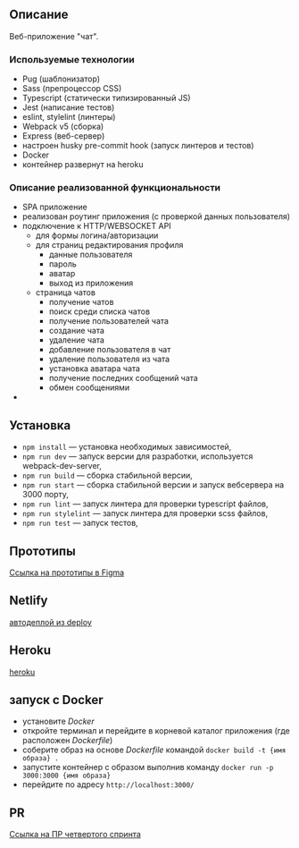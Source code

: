 ## Описание

Веб-приложение "чат".

### Используемые технологии
 - Pug (шаблонизатор)
 - Sass (препроцессор CSS)
 - Typescript (статически типизированный JS)
 - Jest (написание тестов)
 - eslint, stylelint (линтеры)
 - Webpack v5 (сборка) 
 - Express (веб-сервер)
 - настроен husky pre-commit hook (запуск линтеров и тестов)
 - Docker
 - контейнер развернут на heroku
 
### Описание реализованной функциональности
 - SPA приложение
 - реализован роутинг приложения (с проверкой данных пользователя)
 - подключение к HTTP/WEBSOCKET API
   - для формы логина/авторизации
   - для страниц редактирования профиля
     - данные пользователя
     - пароль
     - аватар
     - выход из приложения
   - страница чатов
     - получение чатов
     - поиск среди списка чатов
     - получение пользователей чата
     - создание чата
     - удаление чата
     - добавление пользователя в чат
     - удаление пользователя из чата
     - установка аватара чата
     - получение последних сообщений чата
     - обмен сообщениями
 - 

## Установка

- `npm install` — установка необходимых зависимостей,
- `npm run dev` — запуск версии для разработки, используется webpack-dev-server,
- `npm run build` — сборка стабильной версии,
- `npm run start` — сборка стабильной версии и запуск вебсервера на 3000 порту,
- `npm run lint` — запуск линтера для проверки typescript файлов,
- `npm run stylelint` — запуск линтера для проверки scss файлов,
- `npm run test` — запуск тестов,


## Прототипы

[Ссылка на прототипы в Figma](https://www.figma.com/file/8gnkzuXApabC9CMNaVN5E8/Chat-(Copy)?node-id=0%3A1)

## Netlify

[автодеплой из deploy](https://gallant-euclid-0ba5e8.netlify.app/)

## Heroku

[heroku](http://shrouded-earth-28874.herokuapp.com/)

## запуск с Docker

- установите _Docker_
- откройте терминал и перейдите в корневой каталог приложения (где расположен _Dockerfile_)
- соберите образ на основе _Dockerfile_ командой `docker build -t {имя образа} .` 
- запустите контейнер с образом выполнив команду `docker run -p 3000:3000 {имя образа}`
- перейдите по адресу `http://localhost:3000/`

## PR

[Ссылка на ПР четвертого спринта](https://github.com/sergeev-leo/middle.messenger.praktikum.yandex/pull/4)
